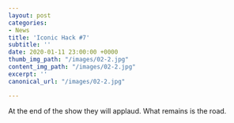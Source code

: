 ```yaml
---
layout: post
categories:
- News
title: 'Iconic Hack #7'
subtitle: ''
date: 2020-01-11 23:00:00 +0000
thumb_img_path: "/images/02-2.jpg"
content_img_path: "/images/02-2.jpg"
excerpt: ''
canonical_url: "/images/02-2.jpg"

---
```

At the end of the show they will applaud. What remains is the road.